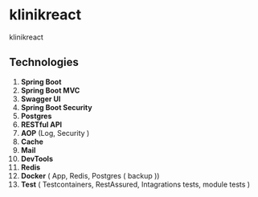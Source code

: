 # klinikreact
 klinikreact
## Technologies

1. **Spring Boot**
2. **Spring Boot MVC**
3. **Swagger UI**
4. **Spring Boot Security**
5. **Postgres**
6. **RESTful API**
7. **AOP** (Log, Security )
8. **Cache**
9. **Mail**
10. **DevTools**
11. **Redis**
12. **Docker** ( App, Redis, Postgres ( backup ))
13. **Test** ( Testcontainers, RestAssured, Intagrations tests, module tests )